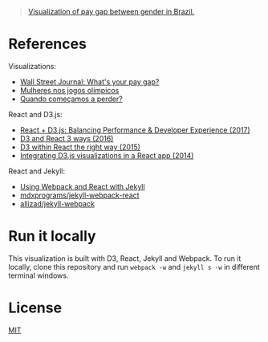 > [Visualization of pay gap between gender in Brazil.](https://vgeorge.github.io/salario-e-genero)

# References

Visualizations:

* [Wall Street Journal: What's your pay gap?](http://graphics.wsj.com/gender-pay-gap)
* [Mulheres nos jogos olímpicos]( http://generonumero.media/interativos/mulheres-nos-jogos-olimpicos/)
* [Quando começamos a perder? ](http://carolx.me/_past_works/caj/mulher/)

React and D3.js:

* [React + D3.js: Balancing Performance & Developer Experience (2017)](https://medium.com/@tibotiber/react-d3-js-balancing-performance-developer-experience-4da35f912484)
* [D3 and React 3 ways (2016)](https://mikewilliamson.wordpress.com/2016/06/03/d3-and-react-3-ways)
* [D3 within React the right way (2015)](https://oli.me.uk/2015/09/09/d3-within-react-the-right-way)
* [Integrating D3.js visualizations in a React app (2014)]( http://nicolashery.com/integrating-d3js-visualizations-in-a-react-app/)

React and Jekyll:

* [Using Webpack and React with Jekyll]( https://medium.com/@allizadrozny/using-webpack-and-react-with-jekyll-cfe137f8a2cc)
* [mdxprograms/jekyll-webpack-react]( https://github.com/mdxprograms/jekyll-webpack-react)
* [allizad/jekyll-webpack]( https://github.com/allizad/jekyll-webpack)

# Run it locally

This visualization is built with D3, React, Jekyll and Webpack. To run it locally, clone this repository and run `webpack -w` and `jekyll s -w` in different terminal windows.

# License

[MIT](LICENSE)
